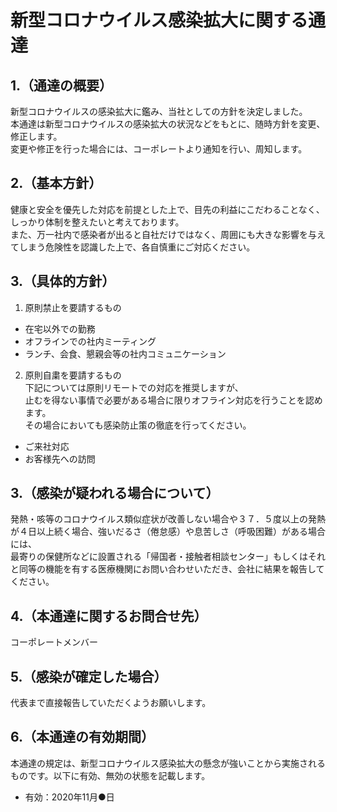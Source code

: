 # 新型コロナウイルス感染拡大に関する通達
## 1.（通達の概要）
新型コロナウイルスの感染拡大に鑑み、当社としての方針を決定しました。  
本通達は新型コロナウイルスの感染拡大の状況などをもとに、随時方針を変更、修正します。  
変更や修正を行った場合には、コーポレートより通知を行い、周知します。
## 2.（基本方針）
健康と安全を優先した対応を前提とした上で、目先の利益にこだわることなく、しっかり体制を整えたいと考えております。  
また、万一社内で感染者が出ると自社だけではなく、周囲にも大きな影響を与えてしまう危険性を認識した上で、各自慎重にご対応ください。
## 3.（具体的方針）
1. 原則禁止を要請するもの
- 在宅以外での勤務
- オフラインでの社内ミーティング
- ランチ、会食、懇親会等の社内コミュニケーション

2. 原則自粛を要請するもの  
下記については原則リモートでの対応を推奨しますが、  
止むを得ない事情で必要がある場合に限りオフライン対応を行うことを認めます。  
その場合においても感染防止策の徹底を行ってください。
- ご来社対応
- お客様先への訪問
## 3.（感染が疑われる場合について）  
発熱・咳等のコロナウイルス類似症状が改善しない場合や３７．５度以上の発熱が４日以上続く場合、強いだるさ（倦怠感）や息苦しさ（呼吸困難）がある場合には、  
最寄りの保健所などに設置される「帰国者・接触者相談センター」もしくはそれと同等の機能を有する医療機関にお問い合わせいただき、会社に結果を報告してください。
## 4.（本通達に関するお問合せ先）  
コーポレートメンバー
## 5.（感染が確定した場合）  
代表まで直接報告していただくようお願いします。
## 6.（本通達の有効期間）
本通達の規定は、新型コロナウイルス感染拡大の懸念が強いことから実施されるものです。以下に有効、無効の状態を記載します。
- 有効：2020年11月●日
